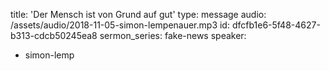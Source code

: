 title: 'Der Mensch ist von Grund auf gut'
type: message
audio: /assets/audio/2018-11-05-simon-lempenauer.mp3
id: dfcfb1e6-5f48-4627-b313-cdcb50245ea8
sermon_series: fake-news
speaker:
  - simon-lemp
